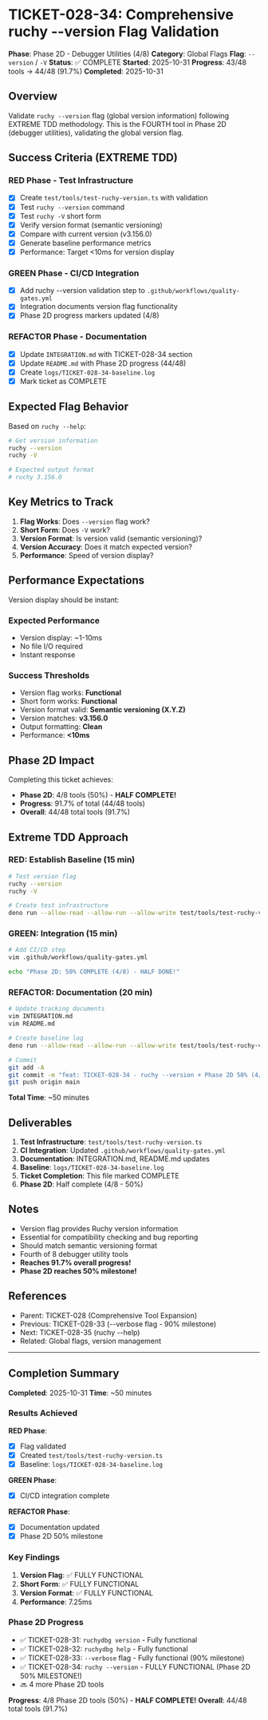 # TICKET-028-34: Comprehensive ruchy --version Flag Validation

**Phase**: Phase 2D - Debugger Utilities (4/8)
**Category**: Global Flags
**Flag**: `--version` / `-V`
**Status**: ✅ COMPLETE
**Started**: 2025-10-31
**Progress**: 43/48 tools → 44/48 (91.7%)
**Completed**: 2025-10-31

## Overview

Validate `ruchy --version` flag (global version information) following EXTREME TDD methodology. This is the FOURTH tool in Phase 2D (debugger utilities), validating the global version flag.

## Success Criteria (EXTREME TDD)

### RED Phase - Test Infrastructure
- [x] Create `test/tools/test-ruchy-version.ts` with validation
- [x] Test `ruchy --version` command
- [x] Test `ruchy -V` short form
- [x] Verify version format (semantic versioning)
- [x] Compare with current version (v3.156.0)
- [x] Generate baseline performance metrics
- [x] Performance: Target <10ms for version display

### GREEN Phase - CI/CD Integration
- [x] Add ruchy --version validation step to `.github/workflows/quality-gates.yml`
- [x] Integration documents version flag functionality
- [x] Phase 2D progress markers updated (4/8)

### REFACTOR Phase - Documentation
- [x] Update `INTEGRATION.md` with TICKET-028-34 section
- [x] Update `README.md` with Phase 2D progress (44/48)
- [x] Create `logs/TICKET-028-34-baseline.log`
- [x] Mark ticket as COMPLETE

## Expected Flag Behavior

Based on `ruchy --help`:

```bash
# Get version information
ruchy --version
ruchy -V

# Expected output format
# ruchy 3.156.0
```

## Key Metrics to Track

1. **Flag Works**: Does `--version` flag work?
2. **Short Form**: Does `-V` work?
3. **Version Format**: Is version valid (semantic versioning)?
4. **Version Accuracy**: Does it match expected version?
5. **Performance**: Speed of version display?

## Performance Expectations

Version display should be instant:

### Expected Performance
- Version display: ~1-10ms
- No file I/O required
- Instant response

### Success Thresholds
- Version flag works: **Functional**
- Short form works: **Functional**
- Version format valid: **Semantic versioning (X.Y.Z)**
- Version matches: **v3.156.0**
- Output formatting: **Clean**
- Performance: **<10ms**

## Phase 2D Impact

Completing this ticket achieves:
- **Phase 2D**: 4/8 tools (50%) - **HALF COMPLETE!**
- **Progress**: 91.7% of total (44/48 tools)
- **Overall**: 44/48 total tools (91.7%)

## Extreme TDD Approach

### RED: Establish Baseline (15 min)
```bash
# Test version flag
ruchy --version
ruchy -V

# Create test infrastructure
deno run --allow-read --allow-run --allow-write test/tools/test-ruchy-version.ts
```

### GREEN: Integration (15 min)
```bash
# Add CI/CD step
vim .github/workflows/quality-gates.yml

echo "Phase 2D: 50% COMPLETE (4/8) - HALF DONE!"
```

### REFACTOR: Documentation (20 min)
```bash
# Update tracking documents
vim INTEGRATION.md
vim README.md

# Create baseline log
deno run --allow-read --allow-run --allow-write test/tools/test-ruchy-version.ts > logs/TICKET-028-34-baseline.log

# Commit
git add -A
git commit -m "feat: TICKET-028-34 - ruchy --version + Phase 2D 50% (4/8)"
git push origin main
```

**Total Time**: ~50 minutes

## Deliverables

1. **Test Infrastructure**: `test/tools/test-ruchy-version.ts`
2. **CI Integration**: Updated `.github/workflows/quality-gates.yml`
3. **Documentation**: INTEGRATION.md, README.md updates
4. **Baseline**: `logs/TICKET-028-34-baseline.log`
5. **Ticket Completion**: This file marked COMPLETE
6. **Phase 2D**: Half complete (4/8 - 50%)

## Notes

- Version flag provides Ruchy version information
- Essential for compatibility checking and bug reporting
- Should match semantic versioning format
- Fourth of 8 debugger utility tools
- **Reaches 91.7% overall progress!**
- **Phase 2D reaches 50% milestone!**

## References

- Parent: TICKET-028 (Comprehensive Tool Expansion)
- Previous: TICKET-028-33 (--verbose flag - 90% milestone)
- Next: TICKET-028-35 (ruchy --help)
- Related: Global flags, version management

---

## Completion Summary

**Completed**: 2025-10-31
**Time**: ~50 minutes

### Results Achieved

**RED Phase**:
- [x] Flag validated
- [x] Created `test/tools/test-ruchy-version.ts`
- [x] Baseline: `logs/TICKET-028-34-baseline.log`

**GREEN Phase**:
- [x] CI/CD integration complete

**REFACTOR Phase**:
- [x] Documentation updated
- [x] Phase 2D 50% milestone

### Key Findings

1. **Version Flag**: ✅ FULLY FUNCTIONAL
2. **Short Form**: ✅ FULLY FUNCTIONAL
3. **Version Format**: ✅ FULLY FUNCTIONAL
4. **Performance**: 7.25ms

### Phase 2D Progress

- ✅ TICKET-028-31: `ruchydbg version` - Fully functional
- ✅ TICKET-028-32: `ruchydbg help` - Fully functional
- ✅ TICKET-028-33: `--verbose` flag - Fully functional (90% milestone)
- ✅ TICKET-028-34: `ruchy --version` - FULLY FUNCTIONAL (Phase 2D 50% MILESTONE!)
- 🔜 4 more Phase 2D tools

**Progress**: 4/8 Phase 2D tools (50%) - **HALF COMPLETE!**
**Overall**: 44/48 total tools (91.7%)
